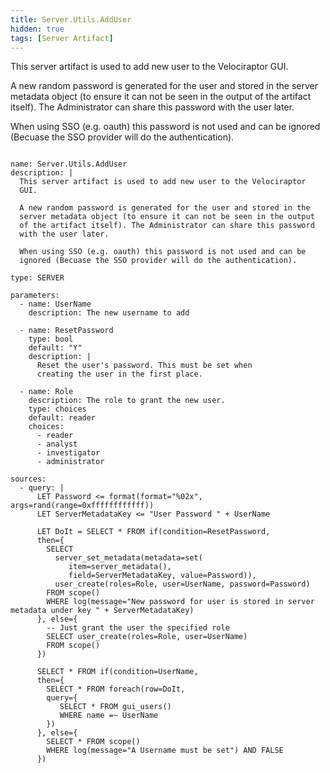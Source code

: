 ```yaml
---
title: Server.Utils.AddUser
hidden: true
tags: [Server Artifact]
---
```


This server artifact is used to add new user to the Velociraptor
GUI.

A new random password is generated for the user and stored in the
server metadata object (to ensure it can not be seen in the output
of the artifact itself). The Administrator can share this password
with the user later.

When using SSO (e.g. oauth) this password is not used and can be
ignored (Becuase the SSO provider will do the authentication).


<pre><code class="language-yaml">
name: Server.Utils.AddUser
description: |
  This server artifact is used to add new user to the Velociraptor
  GUI.

  A new random password is generated for the user and stored in the
  server metadata object (to ensure it can not be seen in the output
  of the artifact itself). The Administrator can share this password
  with the user later.

  When using SSO (e.g. oauth) this password is not used and can be
  ignored (Becuase the SSO provider will do the authentication).

type: SERVER

parameters:
  - name: UserName
    description: The new username to add

  - name: ResetPassword
    type: bool
    default: &quot;Y&quot;
    description: |
      Reset the user&#x27;s password. This must be set when
      creating the user in the first place.

  - name: Role
    description: The role to grant the new user.
    type: choices
    default: reader
    choices:
      - reader
      - analyst
      - investigator
      - administrator

sources:
  - query: |
      LET Password &lt;= format(format=&quot;%02x&quot;, args=rand(range=0xffffffffffff))
      LET ServerMetadataKey &lt;= &quot;User Password &quot; + UserName

      LET DoIt = SELECT * FROM if(condition=ResetPassword,
      then={
        SELECT
          server_set_metadata(metadata=set(
             item=server_metadata(),
             field=ServerMetadataKey, value=Password)),
          user_create(roles=Role, user=UserName, password=Password)
        FROM scope()
        WHERE log(message=&quot;New password for user is stored in server metadata under key &quot; + ServerMetadataKey)
      }, else={
        -- Just grant the user the specified role
        SELECT user_create(roles=Role, user=UserName)
        FROM scope()
      })

      SELECT * FROM if(condition=UserName,
      then={
        SELECT * FROM foreach(row=DoIt,
        query={
           SELECT * FROM gui_users()
           WHERE name =~ UserName
        })
      }, else={
        SELECT * FROM scope()
        WHERE log(message=&quot;A Username must be set&quot;) AND FALSE
      })

</code></pre>

